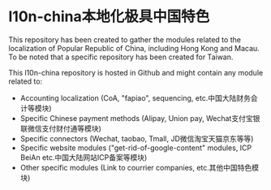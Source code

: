 # l10n-china本地化极具中国特色
This repository has been created to gather the modules related to the localization of Popular Republic of China, including Hong Kong and Macau. To be noted that a specific repository has been created for Taiwan.

This l10n-china repository is hosted in Github and might contain any module related to:

* Accounting localization (CoA, "fapiao", sequencing, etc.中国大陆财务会计等模块)
* Specific Chinese payment methods (Alipay, Union pay, Wechat支付宝银联微信支付财付通等模块)
* Specific connectors (Wechat, taobao, Tmall, JD微信淘宝天猫京东等等)
* Specific website modules ("get-rid-of-google-content" modules, ICP BeiAn etc.中国大陆网站ICP备案等模块)
* Other specific modules (Link to courrier companies, etc.其他中国特色模块)

[//]: # (addons)
[//]: # (end addons)
